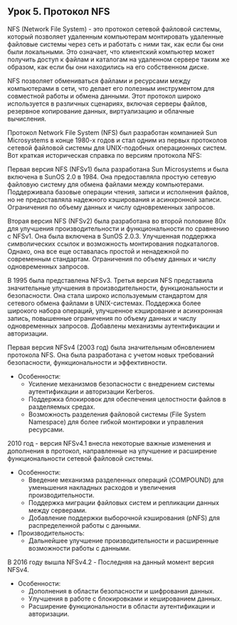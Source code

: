 ## Урок 5. Протокол NFS

NFS (Network File System) - это протокол сетевой файловой системы, который позволяет удаленным компьютерам монтировать удаленные файловые системы через сеть и работать с ними так, как если бы они были локальными. Это означает, что клиентский компьютер может получить доступ к файлам и каталогам на удаленном сервере таким же образом, как если бы они находились на его собственном диске.

NFS позволяет обмениваться файлами и ресурсами между компьютерами в сети, что делает его полезным инструментом для совместной работы и обмена данными. Этот протокол широко используется в различных сценариях, включая серверы файлов, резервное копирование данных, виртуализацию и облачные вычисления.

Протокол Network File System (NFS) был разработан компанией Sun Microsystems в конце 1980-х годов и стал одним из первых протоколов сетевой файловой системы для UNIX-подобных операционных систем. Вот краткая историческая справка по версиям протокола NFS:

 Первая версия NFS (NFSv1) была разработана Sun Microsystems и была включена в SunOS 2.0 в 1984. Она предоставляла простую сетевую файловую систему для обмена файлами между компьютерами. Поддерживала базовые операции чтения, записи и исполнения файлов, но не предоставляла надежного кэширования и асинхронной записи. Ограничения по объему данных и числу одновременных запросов.

 Вторая версия NFS (NFSv2) была разработана во второй половине 80х для улучшения производительности и функциональности по сравнению с NFSv1. Она была включена в SunOS 2.0.3.  Улучшенная поддержка символических ссылок и возможность монтирования подкаталогов. Однако, она все еще оставалась простой и ненадежной по современным стандартам. Ограничения по объему данных и числу одновременных запросов.

В 1995 была представлена NFSv3. Третья версия NFS представила значительные улучшения в производительности, функциональности и безопасности. Она стала широко используемым стандартом для сетевого обмена файлами в UNIX-системах. Поддержка более широкого набора операций, улучшенное кэширование и асинхронная запись, повышенные ограничения по объему данных и числу одновременных запросов. Добавлены механизмы аутентификации и авторизации.

 Первая версия NFSv4 (2003 год) была значительным обновлением протокола NFS. Она была разработана с учетом новых требований безопасности, функциональности и эффективности.

- Особенности:
  - Усиление механизмов безопасности с внедрением системы аутентификации и авторизации Kerberos.
  - Поддержка блокировок для обеспечения целостности файлов в разделяемых средах.
  - Возможность разделения файловой системы (File System Namespace) для более гибкой монтировки и управления ресурсами.

2010 год - версия NFSv4.1 внесла некоторые важные изменения и дополнения в протокол, направленные на улучшение и расширение функциональности сетевой файловой системы.

- Особенности:
  - Введение механизма разделенных операций (COMPOUND) для уменьшения накладных расходов и увеличения производительности.
  - Поддержка миграции файловых систем и репликации данных между серверами.
  - Добавление поддержки выборочной кэширования (pNFS) для распределенной работы с данными.
- Производительность:
  - Дальнейшее улучшение производительности и расширенные возможности работы с данными.

В 2016 году вышла NFSv4.2 - Последняя на данный момент версия NFSv4. 

- Особенности:
  - Дополнения в области безопасности и шифрования данных.
  - Улучшения в работе с блокировками и кешированием данных.
  - Расширение функциональности в области аутентификации и авторизации.


